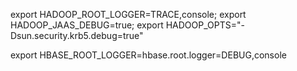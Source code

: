 export HADOOP_ROOT_LOGGER=TRACE,console; export HADOOP_JAAS_DEBUG=true; export HADOOP_OPTS="-Dsun.security.krb5.debug=true"

export HBASE_ROOT_LOGGER=hbase.root.logger=DEBUG,console
